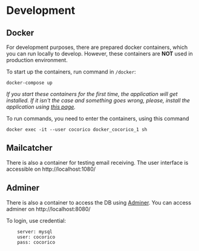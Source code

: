 # Development

## Docker

For development purposes, there are prepared docker containers, which you can run locally to develop. 
However, these containers are **NOT** used in production environment.

To start up the containers, run command in `/docker`:
  
    docker-compose up

_If you start these containers for the first time, the application will get installed. 
If it isn't the case and something goes wrong, please, install the application using [this page](installation-application.md)._

To run commands, you need to enter the containers, using this command

    docker exec -it --user cocorico docker_cocorico_1 sh

## Mailcatcher

There is also a container for testing email receiving. The user interface is accessible on http://localhost:1080/

## Adminer

There is also a container to access the DB using [Adminer](https://www.adminer.org/en/). You can access adminer on http://localhost:8080/

To login, use credential:

        server: mysql
        user: cocorico
        pass: cocorico
    
        
    
